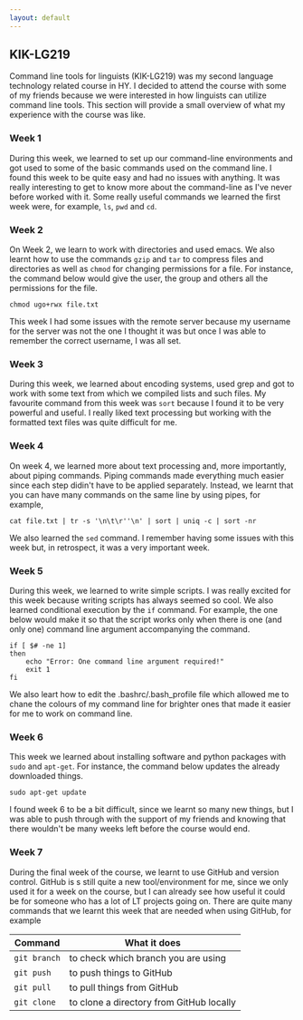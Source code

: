 ```yaml
---
layout: default
---
```


## KIK-LG219

Command line tools for linguists (KIK-LG219) was my second language technology related course in HY. I decided to attend the course with some of my friends because we were interested in how linguists can utilize command line tools. This section will provide a small overview of what my experience with the course was like.

### Week 1

During this week, we learned to set up our command-line environments and got used to some of the basic commands used on the command line. I found this week to be quite easy and had no issues with anything. It was really interesting to get to know more about the command-line as I've never before worked with it. Some really useful commands we learned the first week were, for example, `ls`, `pwd` and `cd`.

### Week 2

On Week 2, we learn to work with directories and used emacs. We also learnt how to use the commands `gzip` and `tar` to compress files and directories as well as `chmod` for changing permissions for a file. For instance, the command below would give the user, the group and others all the permissions for the file.

```
chmod ugo+rwx file.txt
```

This week I had some issues with the remote server because my username for the server was not the one I thought it was but once I was able to remember the correct username, I was all set.

### Week 3

During this week, we learned about encoding systems, used grep and got to work with some text from which we compiled lists and such files. My favourite command from this week was `sort` because I found it to be very powerful and useful. I really liked text processing but working with the formatted text files was quite difficult for me.

### Week 4

On week 4, we learned more about text processing and, more importantly, about piping commands. Piping commands made everything much easier since each step didin't have to be applied separately. Instead, we learnt that you can have many commands on the same line by using pipes, for example,

```
cat file.txt | tr -s '\n\t\r''\n' | sort | uniq -c | sort -nr
```

We also learned the `sed` command. I remember having some issues with this week but, in retrospect, it was a very important week.

### Week 5

During this week, we learned to write simple scripts. I was really excited for this week because writing scripts has always seemed so cool. We also learned conditional execution by the `if` command. For example, the one below would make it so that the script works only when there is one (and only one) command line argument accompanying the command.

```
if [ $# -ne 1]
then
	echo "Error: One command line argument required!"
	exit 1
fi
```

We also leart how to edit the .bashrc/.bash_profile file which allowed me to chane the colours of my command line for brighter ones that made it easier for me to work on command line.

### Week 6

This week we learned about installing software and python packages with `sudo` and `apt-get`. For instance, the command below updates the already downloaded things.

```
sudo apt-get update
```


I found week 6 to be a bit difficult, since we learnt so many new things, but I was able to push through with the support of my friends and knowing that there wouldn't be many weeks left before the course would end.

### Week 7

During the final week of the course, we learnt to use GitHub and version control. GitHub is s still quite a new tool/environment for me, since we only used it for a week on the course, but I can already see how useful it could be for someone who has a lot of LT projects going on. There are quite many commands that we learnt this week that are needed when using GitHub, for example

| Command  	 | What it does	     	       	      	     |
| ------------	 | ----------------------------------------  |
| `git branch`	 | to check which branch you are using	     |
| `git push` 	 | to push things to GitHub   	  	     |
| `git pull`	 | to pull things from GitHub		     |
| `git clone`	 | to clone a directory from GitHub locally  |

